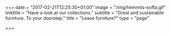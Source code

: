 +++
date = "2017-02-21T12:25:30+01:00"
image = "/img/hemmlis-soffa.gif"
linktitle = "Have a look at our collections."
subtitle = "Great and sustainable furniture. To your doorstep."
title = "Lease furniture?"
type = "page"

+++
